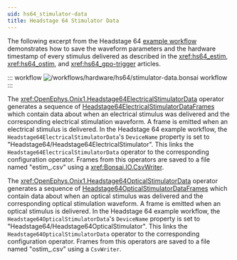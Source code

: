```yaml
---
uid: hs64_stimulator-data
title: Headstage 64 Stimulator Data
---
```


The following excerpt from the Headstage 64 [example
workflow](xref:hs64_workflow) demonstrates how to save the waveform parameters
and the hardware timestamp of every stimulus delivered as described in the
<xref:hs64_estim>, <xref:hs64_ostim>, and <xref:hs64_gpo-trigger> articles.

::: workflow
![/workflows/hardware/hs64/stimulator-data.bonsai workflow](../../../workflows/hardware/hs64/stimulator-data.bonsai)
:::

The <xref:OpenEphys.Onix1.Headstage64ElectricalStimulatorData> operator
generates a sequence of
[Headstage64ElectricalStimulatorDataFrames](xref:OpenEphys.Onix1.Headstage64ElectricalStimulatorDataFrame)
which contain data about when an electrical stimulus was delivered and the
corresponding electrical stimulation waveform. A frame is emitted when an
electrical stimulus is delivered. In the Headstage 64 example workflow, the
`Headstage64ElectricalStimulatorData`'s `DeviceName` property is set to
"Headstage64/Headstage64ElectricalStimulator". This links the
`Headstage64ElectricalStimulatorData` operator to the corresponding
configuration operator. Frames from this operators are saved to a file named
"estim_.csv" using a <xref:Bonsai.IO.CsvWriter>.

The <xref:OpenEphys.Onix1.Headstage64OpticalStimulatorData> operator generates a
sequence of
[Headstage64OpticalStimulatorDataFrames](xref:OpenEphys.Onix1.Headstage64OpticalStimulatorDataFrame)
which contain data about when an optical stimulus was delivered and the
corresponding optical stimulation waveform. A frame is emitted when an optical
stimulus is delivered. In the Headstage 64 example workflow, the
`Headstage64OpticalStimulatorData`'s `DeviceName` property is set to
"Headstage64/Headstage64OpticalStimulator". This links the
`Headstage64OpticalStimulatorData` operator to the corresponding configuration
operator. Frames from this operators are saved to a file named "ostim_.csv"
using a `CsvWriter`.

